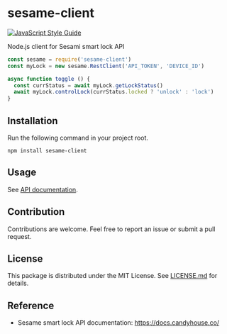 # sesame-client

[![JavaScript Style Guide](https://img.shields.io/badge/code_style-standard-brightgreen.svg?style=flat-square)](https://standardjs.com)

Node.js client for Sesami smart lock API

```javascript
const sesame = require('sesame-client')
const myLock = new sesame.RestClient('API_TOKEN', 'DEVICE_ID')

async function toggle () {
  const currStatus = await myLock.getLockStatus()
  await myLock.controlLock(currStatus.locked ? 'unlock' : 'lock')
}
```

## Installation
Run the following command in your project root.

```console
npm install sesame-client
```

## Usage
See [API documentation][].

## Contribution
Contributions are welcome. Feel free to report an issue or submit a pull request.
 
## License
This package is distributed under the MIT License.
See [LICENSE.md](./LICENSE.md) for details.

## Reference
- Sesame smart lock API documentation: https://docs.candyhouse.co/

[API documentation]: https://yudai-nkt.github.io/sesame-client
